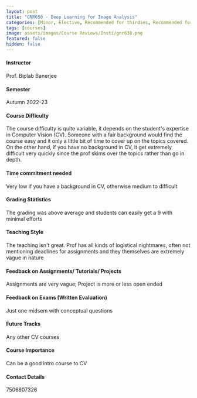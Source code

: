 ```yaml
---
layout: post
title: "GNR650 - Deep Learning for Image Analysis"
categories: [Minor, Elective, Recommended for thirdies, Recommended for fourthies, Image processing, Computer Vision, Machine Learning and AI]
tags: [courses]
image: assets/images/Course Reviews/Insti/gnr638.png
featured: false
hidden: false
---
```


#### Instructor
Prof. Biplab Banerjee

#### Semester
Autumn 2022-23

#### Course Difficulty
The course difficulty is quite variable, it depends on the student's expertise in Computer Vision (CV). Someone with a fair background would find the course easy and it only a little bit of time to cover up on the topics covered. On the other hand, if you have no background in CV, it get extremely difficult very quickly since the prof skims over the topics rather than go in depth.

#### Time commitment needed
Very low if you have a background in CV, otherwise medium to difficult

#### Grading Statistics
The grading was above average and students can easily get a 9 with minimal efforts

#### Teaching Style
The teaching isn't great. Prof has all kinds of logistical nightmares, often not mentioning deadlines for assignments and they themselves are extremely vague in nature

#### Feedback on Assignments/ Tutorials/ Projects
Assignments are very vague; Project is more or less open ended

#### Feedback on Exams (Written Evaluation)
Just one midsem with conceptual questions

#### Future Tracks
Any other CV courses

#### Course Importance
Can be a good intro course to CV

#### Contact Details
7506807326

